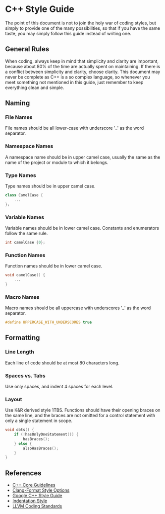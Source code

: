 # C++ Style Guide

The point of this document is not to join the holy war of coding styles, but simply to provide one of the many possibilities, so that if you have the same taste, you may simply follow this guide instead of writing one.

## General Rules

When coding, always keep in mind that simplicity and clarity are important, because about 80% of the time are actually spent on maintaining. If there is a conflict between simplicity and clarity, choose clarity. This document may never be complete as C++ is a so complex language, so whenever you meet something not mentioned in this guide, just remember to keep everything clean and simple.

## Naming

### File Names

File names should be all lower-case with underscore '_' as the word separator.

### Namespace Names

A namespace name should be in upper camel case, usually the same as the name of the project or module to which it belongs.

### Type Names

Type names should be in upper camel case.

```C++
class CamelCase {
    ...
};
```

### Variable Names

Variable names should be in lower camel case. Constants and enumerators follow the same rule.

```C++
int camelCase {0};
```

### Function Names

Function names should be in lower camel case.

```C++
void camelCase() {
    ...
}
```

### Macro Names

Macro names should be all uppercase with underscores '_'  as the word separator.

```C++
#define UPPERCASE_WITH_UNDERSCORES true
```

## Formatting

### Line Length

Each line of code should be at most 80 characters long.

### Spaces vs. Tabs

Use only spaces, and indent 4 spaces for each level.

### Layout

Use K&R derived style 1TBS. Functions should have their opening braces on the same line, and the braces are not omitted for a control statement with only a single statement in scope.

```C++
void obts() {
    if (!hasOnlyOneStatement()) {
        hasBraces();
    } else {
        alsoHasBraces();
    }
}
```

## References

* [C++ Core Guidelines](https://isocpp.github.io/CppCoreGuidelines/CppCoreGuidelines)
* [Clang-Format Style Options](https://clang.llvm.org/docs/ClangFormatStyleOptions.html)
* [Google C++ Style Guide](https://google.github.io/styleguide/cppguide.html)
* [Indentation Style](https://en.wikipedia.org/wiki/Indentation_style)
* [LLVM Coding Standards](https://llvm.org/docs/CodingStandards.html#llvm-coding-standards)
